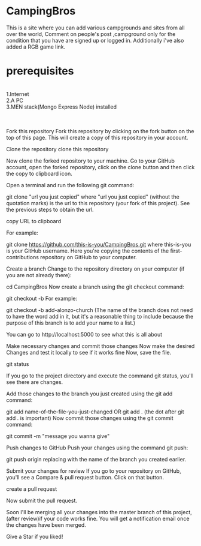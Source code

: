 # CampingBros
This is a site where you can add various campgrounds and sites from all over the world, Comment on people's post ,campground only for the condition that you have are signed up or logged in. Additionally i've also added a RGB game link.

<h1>prerequisites</h1><br>
1.Internet <br>
2.A PC<br>
3.MEN stack(Mongo Express Node) installed<br><br><br>

Fork this repository
Fork this repository by clicking on the fork button on the top of this page. This will create a copy of this repository in your account.

Clone the repository
clone this repository

Now clone the forked repository to your machine. Go to your GitHub account, open the forked repository, click on the clone button and then click the copy to clipboard icon.

Open a terminal and run the following git command:

git clone "url you just copied"
where "url you just copied" (without the quotation marks) is the url to this repository (your fork of this project). See the previous steps to obtain the url.

copy URL to clipboard

For example:

git clone https://github.com/this-is-you/CampingBros.git
where this-is-you is your GitHub username. Here you're copying the contents of the first-contributions repository on GitHub to your computer.

Create a branch
Change to the repository directory on your computer (if you are not already there):

cd CampingBros
Now create a branch using the git checkout command:

git checkout -b <add-your-new-branch-name>
For example:

git checkout -b add-alonzo-church
(The name of the branch does not need to have the word add in it, but it's a reasonable thing to include because the purpose of this branch is to add your name to a list.)

You can go to http://localhost:5000 to see what this is all about

Make necessary changes and commit those changes
Now make the desired Changes and test it locally to see if it works fine Now, save the file.

git status

If you go to the project directory and execute the command git status, you'll see there are changes.

Add those changes to the branch you just created using the git add command:

git add name-of-the-file-you-just-changed OR git add . (the dot after git add . is important)
Now commit those changes using the git commit command:

git commit -m "message you wanna give"

Push changes to GitHub
Push your changes using the command git push:

git push origin <add-your-branch-name>
replacing <add-your-branch-name> with the name of the branch you created earlier.

Submit your changes for review
If you go to your repository on GitHub, you'll see a Compare & pull request button. Click on that button.

create a pull request

Now submit the pull request.


Soon I'll be merging all your changes into the master branch of this project,(after review)if your code works fine. You will get a notification email once the changes have been merged.

Give a Star if you liked!




